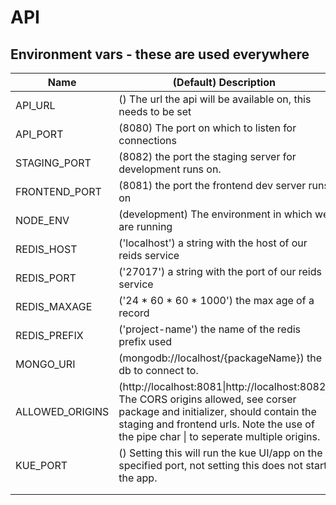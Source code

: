 # API
## Environment vars - these are used everywhere
| Name  | (Default) Description  |
|---|---|
| API_URL  | () The url the api will be available on, this needs to be set |
| API_PORT  | (8080) The port on which to listen for connections  |
| STAGING_PORT  | (8082) the port the staging server for development runs on.  |
| FRONTEND_PORT  | (8081) the port the frontend dev server runs on  |
| NODE_ENV  | (development) The environment in which we are running  |
| REDIS_HOST  | ('localhost') a string with the host of our reids service  |
| REDIS_PORT  | ('27017') a string with the port of our reids service  |
| REDIS_MAXAGE  | ('24 * 60 * 60 * 1000') the max age of a record  |
| REDIS_PREFIX  | ('project-name') the name of the redis prefix used |
| MONGO_URI  | (mongodb://localhost/{packageName}) the db to connect to.  |
| ALLOWED_ORIGINS  | (http://localhost:8081&#124;http://localhost:8082) The CORS origins allowed, see corser package and initializer, should contain the staging and frontend urls. Note the use of the pipe char &#124; to seperate multiple origins.   |
| KUE_PORT  | () Setting this will run the kue UI/app on the specified port, not setting this does not start the app.  |
|   |   |
|   |   |
